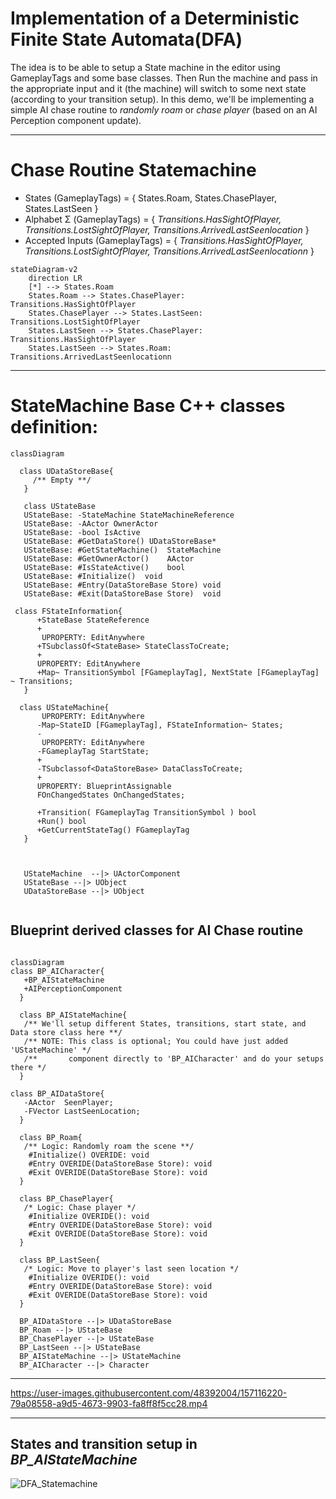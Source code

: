 # Implementation of a Deterministic Finite State Automata(DFA)
The idea is to be able to setup a State machine in the editor using GameplayTags and some base classes. Then Run the machine and pass in the appropriate input and it (the machine) will switch to some next state (according to your transition setup). In this demo, we'll be implementing a simple AI chase routine to *randomly roam* or *chase player* (based on an AI Perception component update).
 
 <hr>

# Chase Routine Statemachine

- States (GameplayTags) = { States.Roam, States.ChasePlayer, States.LastSeen }
- Alphabet Σ (GameplayTags) = { *Transitions.HasSightOfPlayer, Transitions.LostSightOfPlayer, Transitions.ArrivedLastSeenlocation* }
- Accepted Inputs (GameplayTags)  = { *Transitions.HasSightOfPlayer, Transitions.LostSightOfPlayer, Transitions.ArrivedLastSeenlocationn* }

```mermaid
stateDiagram-v2
    direction LR
    [*] --> States.Roam
    States.Roam --> States.ChasePlayer:      Transitions.HasSightOfPlayer
    States.ChasePlayer --> States.LastSeen:  Transitions.LostSightOfPlayer
    States.LastSeen --> States.ChasePlayer:  Transitions.HasSightOfPlayer
    States.LastSeen --> States.Roam:         Transitions.ArrivedLastSeenlocationn
```

<hr>

# StateMachine Base C++ classes definition:

```mermaid
classDiagram

  class UDataStoreBase{
     /** Empty **/
   }
  
   class UStateBase
   UStateBase: -StateMachine StateMachineReference
   UStateBase: -AActor OwnerActor
   UStateBase: -bool IsActive
   UStateBase: #GetDataStore() UDataStoreBase* 
   UStateBase: #GetStateMachine()  StateMachine
   UStateBase: #GetOwnerActor()    AActor
   UStateBase: #IsStateActive()    bool
   UStateBase: #Initialize()  void
   UStateBase: #Entry(DataStoreBase Store) void
   UStateBase: #Exit(DataStoreBase Store)  void
 
 class FStateInformation{
      +StateBase StateReference
      +
       UPROPERTY: EditAnywhere
      +TSubclassOf<StateBase> StateClassToCreate;
      +
      UPROPERTY: EditAnywhere
      +Map~ TransitionSymbol [FGameplayTag], NextState [FGameplayTag] ~ Transitions;
   }
   
  class UStateMachine{
       UPROPERTY: EditAnywhere
      -Map~StateID [FGameplayTag], FStateInformation~ States;
      -
       UPROPERTY: EditAnywhere
      -FGameplayTag StartState;
      +
      -TSubclassof<DataStoreBase> DataClassToCreate;
      +
      UPROPERTY: BlueprintAssignable
      FOnChangedStates OnChangedStates;
      
      +Transition( FGameplayTag TransitionSymbol ) bool
      +Run() bool
      +GetCurrentStateTag() FGameplayTag
   }

   
   
   UStateMachine  --|> UActorComponent
   UStateBase --|> UObject
   UDataStoreBase --|> UObject
   
```

## Blueprint derived classes for AI Chase routine
 ```mermaid
 
classDiagram
 class BP_AICharacter{
    +BP_AIStateMachine
    +AIPerceptionComponent
   }
   
   class BP_AIStateMachine{
    /** We'll setup different States, transitions, start state, and Data store class here **/
    /** NOTE: This class is optional; You could have just added 'UStateMachine' */
    /**       component directly to 'BP_AICharacter' and do your setups there */
   }
   
 class BP_AIDataStore{
    -AActor  SeenPlayer;
    -FVector LastSeenLocation;
   }
   
   class BP_Roam{
    /** Logic: Randomly roam the scene **/
     #Initialize() OVERIDE: void
     #Entry OVERIDE(DataStoreBase Store): void
     #Exit OVERIDE(DataStoreBase Store): void
   }
   
   class BP_ChasePlayer{
    /* Logic: Chase player */
     #Initialize OVERIDE(): void
     #Entry OVERIDE(DataStoreBase Store): void
     #Exit OVERIDE(DataStoreBase Store): void
   }
   
   class BP_LastSeen{
    /* Logic: Move to player's last seen location */
     #Initialize OVERIDE(): void
     #Entry OVERIDE(DataStoreBase Store): void
     #Exit OVERIDE(DataStoreBase Store): void
   }
   
   BP_AIDataStore --|> UDataStoreBase
   BP_Roam --|> UStateBase
   BP_ChasePlayer --|> UStateBase
   BP_LastSeen --|> UStateBase
   BP_AIStateMachine --|> UStateMachine
   BP_AICharacter --|> Character
 ```
 
 <hr>

https://user-images.githubusercontent.com/48392004/157116220-79a08558-a9d5-4673-9903-fa8ff8f5cc28.mp4

<hr>

## States and transition setup in *BP_AIStateMachine*
![DFA_Statemachine](https://user-images.githubusercontent.com/48392004/157116516-433e60d6-31ca-46fe-9fca-1bd3b46c4ce3.png)
